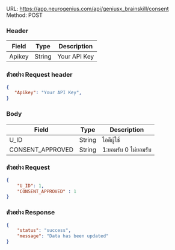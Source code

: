 URL: https://app.neurogenius.com/api/geniusx_brainskill/consent <br>
Method: POST <br> 

### Header
| Field         | Type          | Description  |
| ------------- |---------------| -------------|
| Apikey        | String        | Your API Key |

### ตัวอย่าง Request header
```json
{
   "Apikey": "Your API Key",
}
```

### Body
| Field             | Type          | Description             |
| -------------     |---------------| ------------------------|
| U_ID              | String        | ไอดีผู้ใช้                  |
| CONSENT_APPROVED  | String        | 1:ยอมรับ 0 ไม่ยอมรับ       |




### ตัวอย่าง Request
```json
{
    "U_ID": 1,
    "CONSENT_APPROVED" : 1
}
```

### ตัวอย่าง Response
```json
{
    "status": "success",
    "message": "Data has been updated"
}
```
